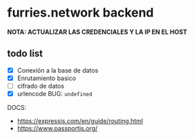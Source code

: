 # furries.network backend
**NOTA: ACTUALIZAR LAS CREDENCIALES Y LA IP EN EL HOST**

## todo list
* [x] Conexión a la base de datos
* [x] Enrutamiento basico
* [ ] cifrado de datos
* [x] urlencode BUG: ```undefined```

DOCS:
- https://expressjs.com/en/guide/routing.html
- https://www.passportjs.org/